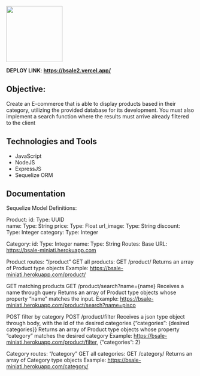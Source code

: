 <p align="left">
  <img height="150" src="./client/src/media/logonavbar.png" />
</p>


__DEPLOY LINK__: __https://bsale2.vercel.app/__

## Objective:
Create an E-commerce that is able to display products based in their category, 
utilizing the provided database for its development. 
You must also implement a search function where the results must arrive already filtered to the client



## Technologies and Tools

- JavaScript 
- NodeJS 
- ExpressJS
- Sequelize ORM

## Documentation

Sequelize Model Definitions:

 Product:
id: Type: UUID  
name: Type: String
price: Type: Float
url_image: Type: String
discount: Type: Integer
category: Type: Integer

Category:
id: Type: Integer
name: Type: String
Routes:
 Base URL: https://bsale-miniati.herokuapp.com

Product routes: “/product”
GET all products:
GET /product/
Returns an array of  Product type objects
Example: https://bsale-miniati.herokuapp.com/product/


GET matching products
GET /product/search?name={name}
Receives a name through query
Returns an array of Product type objects whose property “name” matches the input. 
Example: https://bsale-miniati.herokuapp.com/product/search?name=pisco

POST filter by category
POST /product/filter 
Receives a json type object through body, with the id of the desired categories
 {“categories”: {desired categories}} 
Returns an array of Product type objects whose property “category” matches the desired category
Example: https://bsale-miniati.herokuapp.com/product/filter, 
{“categories”: 2}

Category routes: “/category”
GET all categories:
GET /category/
Returns an array of Category type objects
Example: https://bsale-miniati.herokuapp.com/category/

